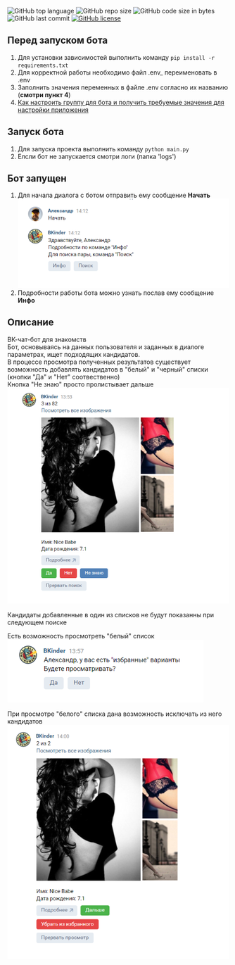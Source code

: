 ![GitHub top language](https://img.shields.io/github/languages/top/alfa-prime/simple-vk-chat-bot)
![GitHub repo size](https://img.shields.io/github/repo-size/alfa-prime/simple-vk-chat-bot)
![GitHub code size in bytes](https://img.shields.io/github/languages/code-size/alfa-prime/simple-vk-chat-bot)
![GitHub last commit](https://img.shields.io/github/last-commit/alfa-prime/simple-vk-chat-bot)
[![GitHub license](https://img.shields.io/github/license/Naereen/StrapDown.js.svg)](https://github.com/Naereen/StrapDown.js/blob/master/LICENSE)

## Перед запуском бота
1. Для установки зависимостей выполнить команду `pip install -r requirements.txt`
2. Для корректной работы необходимо файл .env_ переименовать в .env
3. Заполнить значения переменных в файле .env согласно их названию (**смотри пункт 4**)
4. [Как настроить группу для бота и получить требуемые значения для настройки приложения](documentation/get_and_set_values.MD)

## Запуск бота
1. Для запуска проекта выполнить команду `python main.py`
2. Елсли бот не запускается смотри логи (папка 'logs')

## Бот запущен
1. Для начала диалога с ботом отправить ему сообщение **Начать**  
![](documentation/img/bot_start.png)
2. Подробности работы бота можно узнать послав ему сообщение **Инфо**

## Описание
ВК-чат-бот для знакомств  
Бот, основываясь на данных пользователя и заданных в диалоге параметрах, ищет подходящих кандидатов.  
В процессе просмотра полученных результатов существует возможность добавлять кандидатов в "белый" и "черный"
списки (кнопки "Да" и "Нет" соотвественно)  
Кнопка "Не знаю" просто пролистывает дальше  
![](documentation/img/bot_search.png)   

Кандидаты добавленные в один из списков не будут показанны при следующем поиске  

Есть возможность просмотреть "белый" список  
![](documentation/img/bot_white_list.png)    

При просмотре "белого" списка дана возможность исключать из него кандидатов  
![](documentation/img/bot_remove_wl.png)  
